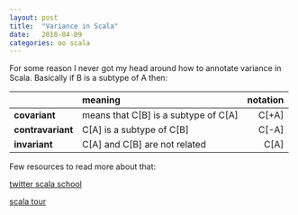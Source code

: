 ```yaml
---
layout: post
title:  "Variance in Scala"
date:   2018-04-09
categories: oo scala
---
```


For some reason I never got my head around how to annotate variance in Scala. Basically if B is a subtype of A then:

| | meaning | notation |
|---|:---|---:|
|**covariant**|	means that C[B] is a subtype of C[A]|	C[+A]|
|**contravariant**|	C[A] is a subtype of C[B]|	C[-A]|
|**invariant**|	C[A] and C[B] are not related|	C[A]|

Few resources to read more about that:

[twitter scala school](https://twitter.github.io/scala_school/type-basics.html#variance)

[scala tour](https://docs.scala-lang.org/tour/variances.html)

